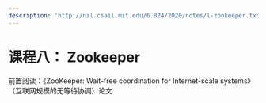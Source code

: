 ```yaml
---
description: 'http://nil.csail.mit.edu/6.824/2020/notes/l-zookeeper.txt'
---
```


# 课程八： Zookeeper

前置阅读：《ZooKeeper: Wait-free coordination for Internet-scale systems》（互联网规模的无等待协调）论文

